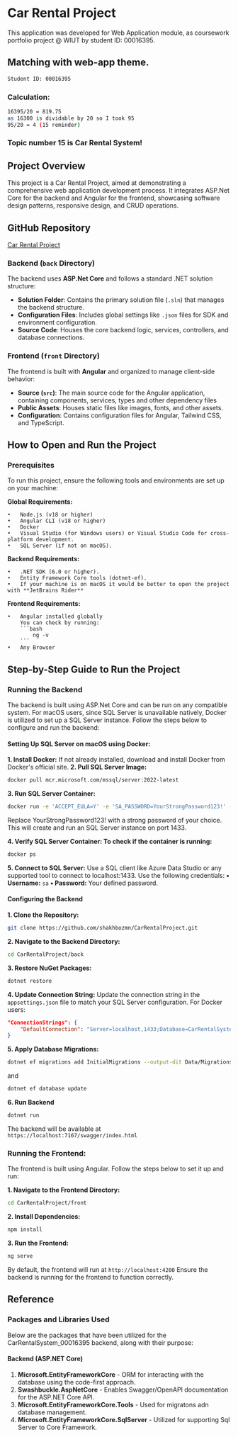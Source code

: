 # Car Rental Project

This application was developed for Web Application module, as coursework portfolio project @ WIUT by student ID: 00016395.

## Matching with web-app theme.

```bash
Student ID: 00016395
```

### Calculation:

```bash
16395/20 = 819.75
as 16300 is dividable by 20 so I took 95
95/20 = 4 (15 reminder)
```

### Topic number 15 is Car Rental System!

## Project Overview

This project is a Car Rental Project, aimed at demonstrating a comprehensive web application development process. It integrates ASP.Net Core for the backend and Angular for the frontend, showcasing software design patterns, responsive design, and CRUD operations.

## GitHub Repository

[Car Rental Project](https://github.com/shakhbozmn/CarRentalProject.git)

### Backend (`back` Directory)

The backend uses **ASP.Net Core** and follows a standard .NET solution structure:

- **Solution Folder**: Contains the primary solution file (`.sln`) that manages the backend structure.
- **Configuration Files**: Includes global settings like `.json` files for SDK and environment configuration.
- **Source Code**: Houses the core backend logic, services, controllers, and database connections.

### Frontend (`front` Directory)

The frontend is built with **Angular** and organized to manage client-side behavior:

- **Source (`src`)**: The main source code for the Angular application, containing components, services, types and other dependency files
- **Public Assets**: Houses static files like images, fonts, and other assets.
- **Configuration**: Contains configuration files for Angular, Tailwind CSS, and TypeScript.

## How to Open and Run the Project

### Prerequisites

To run this project, ensure the following tools and environments are set up on your machine:

**Global Requirements:**

    •   Node.js (v18 or higher)
    •	Angular CLI (v18 or higher)
    •	Docker
    •	Visual Studio (for Windows users) or Visual Studio Code for cross-platform development.
    •	SQL Server (if not on macOS).

**Backend Requirements:**

    •   .NET SDK (6.0 or higher).
    •	Entity Framework Core tools (dotnet-ef).
    •   If your machine is on macOS it would be better to open the project with **JetBrains Rider**

**Frontend Requirements:**

    •   Angular installed globally
        You can check by running:
        ```bash
            ng -v
        ```
    •   Any Browser

## Step-by-Step Guide to Run the Project

### Running the Backend

The backend is built using ASP.Net Core and can be run on any compatible system. For macOS users, since SQL Server is unavailable natively, Docker is utilized to set up a SQL Server instance. Follow the steps below to configure and run the backend:

#### Setting Up SQL Server on macOS using Docker:

**1. Install Docker:** If not already installed, download and install Docker from Docker's official site.
**2. Pull SQL Server Image:**

```bash
docker pull mcr.microsoft.com/mssql/server:2022-latest
```

**3. Run SQL Server Container:**

```bash
docker run -e 'ACCEPT_EULA=Y' -e 'SA_PASSWORD=YourStrongPassword123!' -p 1433:1433 --name sqlserver -d mcr.microsoft.com/mssql/server:2022-latest
```

Replace YourStrongPassword123! with a strong password of your choice. This will create and run an SQL Server instance on port 1433.

**4. Verify SQL Server Container: To check if the container is running:**

```bash
docker ps
```

**5. Connect to SQL Server:** Use a SQL client like Azure Data Studio or any supported tool to connect to localhost:1433. Use the following credentials:
**• Username:** `sa`
**• Password:** Your defined password.

#### Configuring the Backend

**1. Clone the Repository:**

```bash
git clone https://github.com/shakhbozmn/CarRentalProject.git
```

**2. Navigate to the Backend Directory:**

```bash
cd CarRentalProject/back
```

**3. Restore NuGet Packages:**

```bash
dotnet restore
```

**4. Update Connection String:** Update the connection string in the `appsettings.json` file to match your SQL Server configuration. For Docker users:

```json
"ConnectionStrings": {
    "DefaultConnection": "Server=localhost,1433;Database=CarRentalSystem_00016395;User=sa;Password=YourStrongPassword123!;"
}
```

**5. Apply Database Migrations:**

```bash
dotnet ef migrations add InitialMigrations --output-dit Data/Migrations
```

and

```bash
dotnet ef database update
```

**6. Run Backend**

```bash
dotnet run
```

The backend will be available at `https://localhost:7167/swagger/index.html`

### Running the Frontend:

The frontend is built using Angular. Follow the steps below to set it up and run:

**1. Navigate to the Frontend Directory:**

```bash
cd CarRentalProject/front
```

**2. Install Dependencies:**

```bash
npm install

```

**3. Run the Frontend:**

```bash
ng serve
```

By default, the frontend will run at `http://localhost:4200` Ensure the backend is running for the frontend to function correctly.

## Reference

### Packages and Libraries Used

Below are the packages that have been utilized for the CarRentalSystem_00016395 backend, along with their purpose:

#### Backend (ASP.NET Core)

1. **Microsoft.EntityFrameworkCore** - ORM for interacting with the database using the code-first approach.
2. **Swashbuckle.AspNetCore** - Enables Swagger/OpenAPI documentation for the ASP.NET Core API.
3. **Microsoft.EntityFrameworkCore.Tools** - Used for migratons adn database management.
4. **Microsoft.EntityFrameworkCore.SqlServer** - Utilized for supporting Sql Server to Core Framework.
